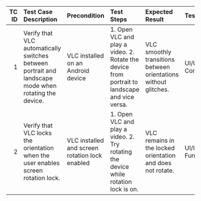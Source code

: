 |   TC ID | Test Case Description                                                                                | Precondition                                   | Test Steps                                                                                    | Expected Result                                                 | Test Type            | Priority   | Test Data      |
|--------:|:-----------------------------------------------------------------------------------------------------|:-----------------------------------------------|:----------------------------------------------------------------------------------------------|:----------------------------------------------------------------|:---------------------|:-----------|:---------------|
|       1 | Verify that VLC automatically switches between portrait and landscape mode when rotating the device. | VLC installed on an Android device             | 1. Open VLC and play a video. 2. Rotate the device from portrait to landscape and vice versa. | VLC smoothly transitions between orientations without glitches. | UI/UX, Compatibility | High       | Any media file |
|       2 | Verify that VLC locks the orientation when the user enables screen rotation lock.                    | VLC installed and screen rotation lock enabled | 1. Open VLC and play a video. 2. Try rotating the device while rotation lock is on.           | VLC remains in the locked orientation and does not rotate.      | UI/UX, Functional    | Medium     | Any media file |